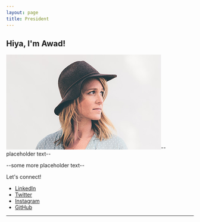 ```yaml
---
layout: page
title: President
---
```



<h2>Hiya, I'm Awad!</h2>
<p><span class="image right"><img src="assets/images/pic01.jpg" alt="" /></span>--placeholder text-- </p>
	
<p>--some more placeholder text--</p>

<p>Let's connect!</p>
<ul class="icons">
  				<li><a href="https://www.linkedin.com/" class="icon fa-linkedin"><span class="label">LinkedIn</span></a></li>
					<li><a href="https://twitter.com/" class="icon fa-twitter"><span class="label">Twitter</span></a></li>
					<li><a href="https://instagram.com/" class="icon fa-instagram"><span class="label">Instagram</span></a></li>
					<li><a href="https://github.com/" class="icon fa-github"><span class="label">GitHub</span></a></li>
				</ul>
<hr class="major" />


